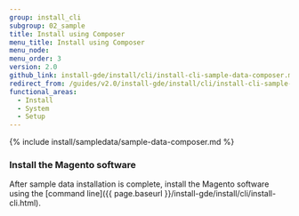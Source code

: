 ```yaml
---
group: install_cli
subgroup: 02_sample
title: Install using Composer
menu_title: Install using Composer
menu_node:
menu_order: 3
version: 2.0
github_link: install-gde/install/cli/install-cli-sample-data-composer.md
redirect_from: /guides/v2.0/install-gde/install/cli/install-cli-sample-data-cli.html
functional_areas:
  - Install
  - System
  - Setup
---
```


{% include install/sampledata/sample-data-composer.md %}

### Install the Magento software

After sample data installation is complete, install the Magento software using the [command line]({{ page.baseurl }}/install-gde/install/cli/install-cli.html).
